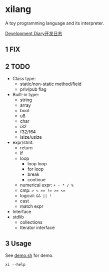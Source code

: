 # xilang

A toy programming language and its interpreter.

[Development Diary开发日志](https://xipotatonium.github.io/2021/04/04/XilangDev0/)

## 1 FIX

## 2 TODO

* Class type:
  * static/non-static method/field
  * priv/pub flag
* Built-in type:
  * string
  * array
  * bool
  * u8
  * char
  * i32
  * f32/f64
  * isize/usize
* expr/stmt:
  * return
  * if
  * loop
    * loop loop
    * for loop
    * break
    * continue
  * numerical expr: `+ - * / %`
  * cmp: `> < == != >= <=`
  * logical: `&& || !`
  * cast
  * match expr
* Interface
* stdlib
  * collections
  * Iterator interface

## 3 Usage

See [demo.sh](demo.sh) for demo.

```
xi --help
```
